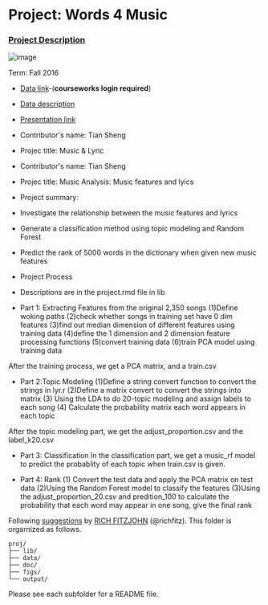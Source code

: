 # Project: Words 4 Music

### [Project Description](doc/Project4_desc.md)

![image](http://cdn.newsapi.com.au/image/v1/f7131c018870330120dbe4b73bb7695c?width=650)

Term: Fall 2016

+ [Data link](https://courseworks2.columbia.edu/courses/11849/files/folder/Project_Files?preview=763391)-(**courseworks login required**)
+ [Data description](doc/readme.html)
+ [Presentation link](http://prezi.com/biyahojmsvrg/?utm_campaign=share&utm_medium=copy)
+ Contributor's name: Tian Sheng
+ Projec title: Music & Lyric
+ Contributor's name: Tian Sheng
+ Projec title: Music Analysis: Music features and lyics
+ Project summary: 
+ Investigate the relationship between the music features and lyrics
+ Generate a classification method using topic modeling and Random Forest
+ Predict the rank of 5000 words  in the dictionary when given new music features

+ Project Process
+ Descriptions are in the project.rmd file in lib
+ Part 1: Extracting Features from the original 2,350 songs
(1)Define woking paths
(2)check whether songs in training set have 0 dim features
(3)find out median dimension of different features using training data
(4)define the 1 dimension and 2 dimension feature processing functions
(5)convert training data
(6)train PCA model using training data 

After the training process, we get a PCA matrix, and a train.csv


+ Part 2:Topic Modeling
(1)Define a string convert function to convert the strings in lyr.r
(2)Define a matrix convert to convert the strings into matrix
(3) Using the LDA to do 20-topic modeling and assign labels to each song
(4) Calculate the probability matrix each word appears in each topic

After the topic modeling part, we get the adjust_proportion.csv and the label_k20.csv

+ Part 3: Classification
In the classification part, we get a music_rf model to predict the probablity of each topic when train.csv is given.


+ Part 4: Rank
(1) Convert the test data and apply the PCA matrix on test data
(2)Using the Random Forest model to classify the features 
(3)Using the adjust_proportion_20.csv and predition_100 to calculate the probability that each word may appear in one song, give the final rank 

	
Following [suggestions](http://nicercode.github.io/blog/2013-04-05-projects/) by [RICH FITZJOHN](http://nicercode.github.io/about/#Team) (@richfitz). This folder is orgarnized as follows.

```
proj/
├── lib/
├── data/
├── doc/
├── figs/
└── output/
```

Please see each subfolder for a README file.
